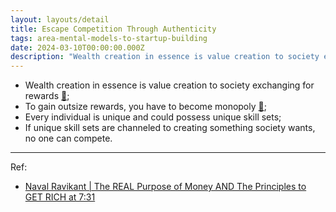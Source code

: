 ```yaml
---
layout: layouts/detail
title: Escape Competition Through Authenticity
tags: area-mental-models-to-startup-building
date: 2024-03-10T00:00:00.000Z
description: "Wealth creation in essence is value creation to society exchanging for rewards \U0001F517; To gain outsize rewards, you have to become monopoly \U0001F517; Every individual is ..."
---
```

* Wealth creation in essence is value creation to society exchanging for rewards <a href="https://www.littletunnel.com/area/mental-models-to-startup-building/naval-how-to-create-wealth/" data-note-url="/area/mental-models-to-startup-building/naval-how-to-create-wealth/" target="_blank">🔗</a>; 
* To gain outsize rewards, you have to become monopoly <a href="https://www.littletunnel.com/area/mental-models-to-startup-building/peter-thiel-outsize-profit-equal-gaining-monopoly-position/" data-note-url="/area/mental-models-to-startup-building/peter-thiel-outsize-profit-equal-gaining-monopoly-position/" target="_blank">🔗</a>; 
* Every individual is unique and could possess unique skill sets; 
* If unique skill sets are channeled to creating something society wants, no one can compete. 

---

Ref:
* <a href="https://youtu.be/dVEfwqdLFGQ?si=09fPMLOJ4G-ituAP&t=452" target="_blank">Naval Ravikant | The REAL Purpose of Money AND The Principles to GET RICH at 7:31</a>
